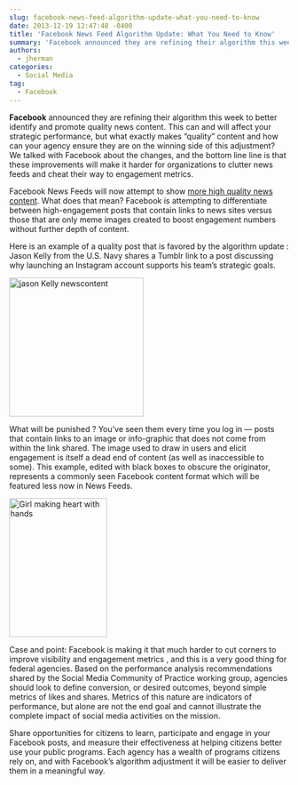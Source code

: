 ```yaml
---
slug: facebook-news-feed-algorithm-update-what-you-need-to-know
date: 2013-12-19 12:47:48 -0400
title: 'Facebook News Feed Algorithm Update: What You Need to Know'
summary: 'Facebook announced they are refining their algorithm this week to better identify and promote quality news content. This can and will affect your strategic performance, but what exactly makes &ldquo;quality&rdquo; content and how can your agency ensure they are on the winning side of this adjustment? We talked with Facebook about the changes, and the bottom'
authors:
  - jherman
categories:
  - Social Media
tag:
  - Facebook
---
```


<p dir="ltr">
  <strong>Facebook</strong> announced they are refining their algorithm this week to better identify and promote quality news content. This can and will affect your strategic performance, but what exactly makes “quality” content and how can your agency ensure they are on the winning side of this adjustment? We talked with Facebook about the changes, and the bottom line line is that these improvements will make it harder for organizations to clutter news feeds and cheat their way to engagement metrics.
</p>

<p dir="ltr">
  Facebook News Feeds will now attempt to show <a href="http://newsroom.fb.com/News/768/News-Feed-FYI-Helping-You-Find-More-News-to-Talk-About">more high quality news content</a>. What does that mean? Facebook is attempting to differentiate between high-engagement posts that contain links to news sites versus those that are only meme images created to boost engagement numbers without further depth of content.
</p>

Here is an example of a quality post that is favored by the algorithm update : Jason Kelly from the U.S. Navy shares a Tumblr link to a post discussing why launching an Instagram account supports his team’s strategic goals.

[<img class="aligncenter size-medium wp-image-101012" alt="jason Kelly newscontent" src="https://s3.amazonaws.com/sitesusa/wp-content/uploads/sites/212/2013/12/jason-Kelly-newscontent-242x250.jpg" width="242" height="250" />](https://s3.amazonaws.com/sitesusa/wp-content/uploads/sites/212/2013/12/jason-Kelly-newscontent.jpg)

What will be punished ? You’ve seen them every time you log in — posts that contain links to an image or info-graphic that does not come from within the link shared. The image used to draw in users and elicit engagement is itself a dead end of content (as well as inaccessible to some). This example, edited with black boxes to obscure the originator, represents a commonly seen Facebook content format which will be featured less now in News Feeds.

<p dir="ltr">
  <a href="https://s3.amazonaws.com/sitesusa/wp-content/uploads/sites/212/2013/12/Girl-making-heart-with-hands.jpg"><img class="aligncenter size-medium wp-image-101052" alt="Girl making heart with hands" src="https://s3.amazonaws.com/sitesusa/wp-content/uploads/sites/212/2013/12/Girl-making-heart-with-hands-176x250.jpg" width="176" height="250" /></a>
</p>

<p dir="ltr">
  Case and point: Facebook is making it that much harder to cut corners to improve visibility and engagement metrics , and this is a very good thing for federal agencies. Based on the performance analysis recommendations shared by the Social Media Community of Practice working group, agencies should look to define conversion, or desired outcomes, beyond simple metrics of likes and shares. Metrics of this nature are indicators of performance, but alone are not the end goal and cannot illustrate the complete impact of social media activities on the mission.
</p>

Share opportunities for citizens to learn, participate and engage in your Facebook posts, and measure their effectiveness at helping citizens better use your public programs. Each agency has a wealth of programs citizens rely on, and with Facebook’s algorithm adjustment it will be easier to deliver them in a meaningful way.
